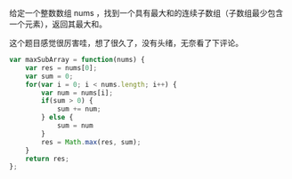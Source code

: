 给定一个整数数组 nums ，找到一个具有最大和的连续子数组（子数组最少包含一个元素），返回其最大和。

这个题目感觉很厉害哇，想了很久了，没有头绪，无奈看了下评论。
```js
var maxSubArray = function(nums) {
    var res = nums[0];
    var sum = 0;
    for(var i = 0; i < nums.length; i++) {
        var num = nums[i];
        if(sum > 0) {
            sum += num;
        } else {
            sum = num
        }
        res = Math.max(res, sum);
    }
    return res;
};
```